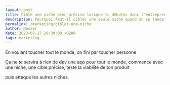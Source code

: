 ```yaml
---
layout: post
title: Cible une niche bien précise lorsque tu débutes dans l'entrepreneuriat
description: Pourquoi faut-il cibler une seule niche quand on se lance pour monétiser une app?
permalink: /marketing/cibler-une-niche
author: Nasser
date: 2023-07-17 20:30:00 +0200
tags: marketing
---
```


En voulant toucher tout le monde, on fini par toucher personne

Ça ne te servira à rien de dev une app pour tout le monde, commence avec une niche, une cible précise, teste la viabilité de ton produit

puis attaque les autres niches.
